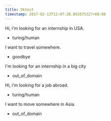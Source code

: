 ```yaml
---
title: Oktest
timestamp: 2017-02-13T12:07:20.892675327+08:00
---
```


Hi, i'm looking for an internship in USA.
* turing/human

I want to travel somewhere.
* goodbye

I'm looking for an internship in a big city
* out_of_domain

Hi, i'm looking for a job abroad.
* turing/human

I want to move somewhere in Asia.
* out_of_domain
